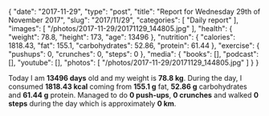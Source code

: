 {
    "date": "2017-11-29",
    "type": "post",
    "title": "Report for Wednesday 29th of November 2017",
    "slug": "2017\/11\/29",
    "categories": [
        "Daily report"
    ],
    "images": [
        "\/photos\/2017-11-29\/20171129_144805.jpg"
    ],
    "health": {
        "weight": 78.8,
        "height": 173,
        "age": 13496
    },
    "nutrition": {
        "calories": 1818.43,
        "fat": 155.1,
        "carbohydrates": 52.86,
        "protein": 61.44
    },
    "exercise": {
        "pushups": 0,
        "crunches": 0,
        "steps": 0
    },
    "media": {
        "books": [],
        "podcast": [],
        "youtube": [],
        "photos": [
            "\/photos\/2017-11-29\/20171129_144805.jpg"
        ]
    }
}

Today I am <strong>13496 days</strong> old and my weight is <strong>78.8 kg</strong>. During the day, I consumed <strong>1818.43 kcal</strong> coming from <strong>155.1 g</strong> fat, <strong>52.86 g</strong> carbohydrates and <strong>61.44 g</strong> protein. Managed to do <strong>0 push-ups</strong>, <strong>0 crunches</strong> and walked <strong>0 steps</strong> during the day which is approximately <strong>0 km</strong>.
